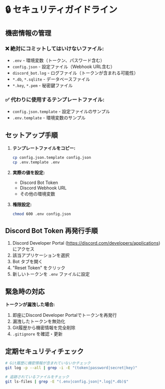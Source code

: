 # 🔒 セキュリティガイドライン

## 機密情報の管理

### ❌ 絶対にコミットしてはいけないファイル:
- `.env` - 環境変数（トークン、パスワード含む）
- `config.json` - 設定ファイル（Webhook URL含む）
- `discord_bot.log` - ログファイル（トークンが含まれる可能性）
- `*.db`, `*.sqlite` - データベースファイル
- `*.key`, `*.pem` - 秘密鍵ファイル

### ✅ 代わりに使用するテンプレートファイル:
- `config.json.template` - 設定ファイルのサンプル
- `.env.template` - 環境変数のサンプル

## セットアップ手順

1. **テンプレートファイルをコピー:**
   ```bash
   cp config.json.template config.json
   cp .env.template .env
   ```

2. **実際の値を設定:**
   - Discord Bot Token
   - Discord Webhook URL  
   - その他の環境変数

3. **権限設定:**
   ```bash
   chmod 600 .env config.json
   ```

## Discord Bot Token 再発行手順

1. Discord Developer Portal (https://discord.com/developers/applications) にアクセス
2. 該当アプリケーションを選択
3. Bot タブを開く
4. "Reset Token" をクリック
5. 新しいトークンを `.env` ファイルに設定

## 緊急時の対応

**トークンが漏洩した場合:**
1. 即座にDiscord Developer Portalでトークンを再発行
2. 漏洩したトークンを無効化
3. Git履歴から機密情報を完全削除
4. `.gitignore` を確認・更新

## 定期セキュリティチェック

```bash
# Git履歴に機密情報が含まれていないかチェック
git log -p --all | grep -i -E "(token|password|secret|key)"

# 追跡されているファイルをチェック  
git ls-files | grep -E "(.env|config.json|*.log|*.db)$"
```